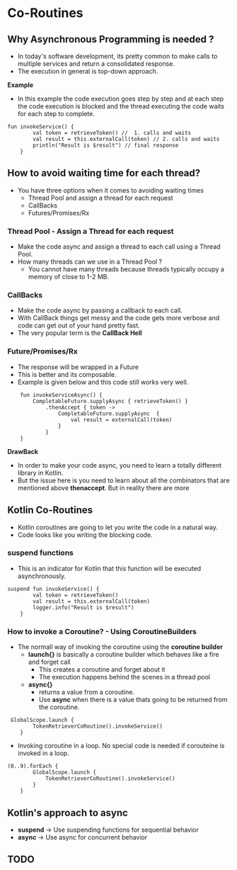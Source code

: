 # Co-Routines

## Why Asynchronous Programming is needed ?

-   In today's software development, its pretty common to make calls to multiple services and return a consolidated response.
-   The execution in general is top-down approach.

**Example**  

-   In this example the code execution goes step by step and at each step the code execution is blocked and the thread executing the code waits for each step to complete.

```aidl
fun invokeService() {
        val token = retrieveToken() //  1. calls and waits 
        val result = this.externalCall(token) // 2. calls and waits
        println("Result is $result") // final response
    }
```

## How to avoid waiting time for each thread?

-   You have three options when it comes to avoiding waiting times
    -   Thread Pool and assign a thread for each request
    -   CallBacks
    -   Futures/Promises/Rx

### Thread Pool - Assign a Thread for each request

-   Make the code async and assign a thread to each call using a Thread Pool.
-   How many threads can we use in a Thread Pool ?
     -  You cannot have many threads because threads typically occupy a memory of close to 1-2 MB.
     
### CallBacks

-   Make the code async by passing a callback to each call.
-   With CallBack things get messy and the code gets more verbose and code can get out of your hand pretty fast.
-   The very popular term is the **CallBack Hell** 

### Future/Promises/Rx

-   The response will be wrapped in a Future
-   This is better and its composable.
-   Example is given below and this code still works very well. 
```aidl
    fun invokeServiceAsync() {
        CompletableFuture.supplyAsync { retrieveToken() }
            .thenAccept { token ->
                CompletableFuture.supplyAsync  {
                    val result = externalCall(token)
                }
            }
    }
```

**DrawBack** 
-   In order to make your code async, you need to learn a totally different library in Kotlin.
-   But the issue here is you need to learn about all the combinators that are mentioned above **thenaccept**. But in reality there are more


## Kotlin Co-Routines

-   Kotlin coroutines are going to let you write the code in a natural way.
-   Code looks like you writing the blocking code.

### suspend functions

-   This is an indicator for Kotlin that this function will be executed asynchronously.

```aidl
suspend fun invokeService() {
        val token = retrieveToken()
        val result = this.externalCall(token)
        logger.info("Result is $result")
    }
```   

### How to invoke a Coroutine? - Using CoroutineBuilders

-   The normall way of invoking the coroutine using the **coroutine builder**
    -   **launch{}** is basically a coroutine builder which behaves like a fire and forget call
        -   This creates a coroutine and forget about it
        -   The execution happens behind the scenes in a thread pool 
    -   **async{}**
        -   returns a value from a coroutine.
        -   Use **async** when there is a value thats going to be returned from the coroutine.

```aidl
 GlobalScope.launch {
        TokenRetrieverCoRoutine().invokeService()
    }
```
- Invoking coroutine in a loop. No special code is needed if corouteine is invoked in a loop.

```aidl
(0..9).forEach {
        GlobalScope.launch {
            TokenRetrieverCoRoutine().invokeService()
        }
    }
```

## Kotlin's approach to async

-   **suspend** -> Use suspending functions for sequential behavior
-   **async** ->   Use async for concurrent behavior

## TODO

     